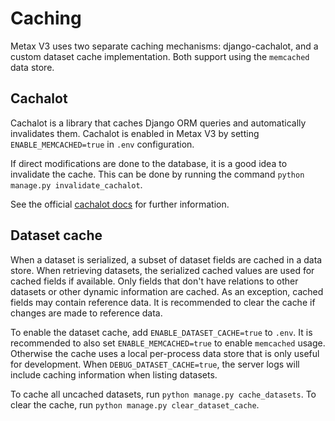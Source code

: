 # Caching

Metax V3 uses two separate caching mechanisms: django-cachalot, 
and a custom dataset cache implementation. Both support using the `memcached` data store.

## Cachalot

Cachalot is a library that caches Django ORM queries and automatically invalidates them.
Cachalot is enabled in Metax V3 by setting `ENABLE_MEMCACHED=true` in `.env` configuration.

If direct modifications are done to the database, it is a good idea to invalidate the
cache. This can be done by running the command `python manage.py invalidate_cachalot`.

See the official [cachalot docs](https://django-cachalot.readthedocs.io/) for further information.

## Dataset cache

When a dataset is serialized, a subset of dataset fields are cached in a data store.
When retrieving datasets, the serialized cached values are used for cached fields if available.
Only fields that don't have relations to other datasets or other dynamic information are cached.
As an exception, cached fields may contain reference data. It is recommended
to clear the cache if changes are made to reference data.

To enable the dataset cache, add `ENABLE_DATASET_CACHE=true` to `.env`. It is recommended
to also set `ENABLE_MEMCACHED=true` to enable `memcached` usage. Otherwise the cache uses 
a local per-process data store that is only useful for development.
When `DEBUG_DATASET_CACHE=true`, the server logs will include caching information when 
listing datasets.

To cache all uncached datasets, run `python manage.py cache_datasets`.
To clear the cache, run `python manage.py clear_dataset_cache`.


